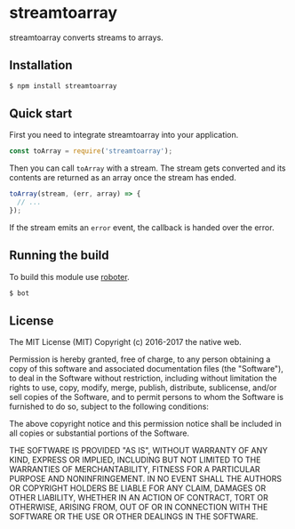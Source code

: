 # streamtoarray

streamtoarray converts streams to arrays.

## Installation

```bash
$ npm install streamtoarray
```

## Quick start

First you need to integrate streamtoarray into your application.

```javascript
const toArray = require('streamtoarray');
```

Then you can call `toArray` with a stream. The stream gets converted and its contents are returned as an array once the stream has ended.

```javascript
toArray(stream, (err, array) => {
  // ...
});
```

If the stream emits an `error` event, the callback is handed over the error.

## Running the build

To build this module use [roboter](https://www.npmjs.com/package/roboter).

```bash
$ bot
```

## License

The MIT License (MIT)
Copyright (c) 2016-2017 the native web.

Permission is hereby granted, free of charge, to any person obtaining a copy of this software and associated documentation files (the "Software"), to deal in the Software without restriction, including without limitation the rights to use, copy, modify, merge, publish, distribute, sublicense, and/or sell copies of the Software, and to permit persons to whom the Software is furnished to do so, subject to the following conditions:

The above copyright notice and this permission notice shall be included in all copies or substantial portions of the Software.

THE SOFTWARE IS PROVIDED "AS IS", WITHOUT WARRANTY OF ANY KIND, EXPRESS OR IMPLIED, INCLUDING BUT NOT LIMITED TO THE WARRANTIES OF MERCHANTABILITY, FITNESS FOR A PARTICULAR PURPOSE AND NONINFRINGEMENT. IN NO EVENT SHALL THE AUTHORS OR COPYRIGHT HOLDERS BE LIABLE FOR ANY CLAIM, DAMAGES OR OTHER LIABILITY, WHETHER IN AN ACTION OF CONTRACT, TORT OR OTHERWISE, ARISING FROM, OUT OF OR IN CONNECTION WITH THE SOFTWARE OR THE USE OR OTHER DEALINGS IN THE SOFTWARE.
